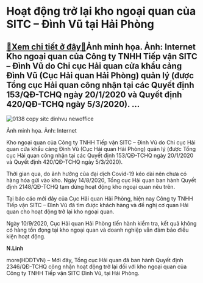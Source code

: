 Hoạt động trở lại kho ngoại quan của SITC – Đình Vũ tại Hải Phòng
=================================================================

[:gift:Xem chi tiết ở đây:gift:](https://hddtvn.com/hoat-dong-tro-lai-kho-ngoai-quan-cua-sitc-dinh-vu-tai-hai-phong/)Ảnh minh họa. Ảnh: Internet Kho ngoại quan của Công ty TNHH Tiếp vận SITC – Đình Vũ do Chi cục Hải quan cửa khẩu cảng Đình Vũ (Cục Hải quan Hải Phòng) quản lý (được Tổng cục Hải quan công nhận tại các Quyết định 153/QĐ-TCHQ ngày 20/1/2020 và Quyết định 420/QĐ-TCHQ ngày 5/3/2020). …
------------------------------------------------------------------------------------------------------------------------------------------------------------------------------------------------------------------------------------------------------------------------------------------





![0138 copy sitc dinhvu newoffice](https://haiquanonline.com.vn/stores/news_dataimages/linhntn/092020/21/14/0138_copy_SITC-DINHVU-NewOffice.jpg?rt=20200921140814 "Ảnh minh họa. Ảnh: Internet")


Ảnh minh họa. Ảnh: Internet



Kho ngoại quan của Công ty TNHH Tiếp vận SITC – Đình Vũ do Chi cục Hải quan cửa khẩu cảng Đình Vũ (Cục Hải quan Hải Phòng) quản lý (được Tổng cục Hải quan công nhận tại các Quyết định 153/QĐ-TCHQ ngày 20/1/2020 và Quyết định 420/QĐ-TCHQ ngày 5/3/2020).


Thời gian qua, do ảnh hưởng của đại dịch Covid-19 kéo dài nên chưa có hàng hóa gửi vào kho. Ngày 14/8/2020, Tổng cục Hải quan ban hành Quyết định 2148/QĐ-TCHQ tạm dừng hoạt động kho ngoại quan nêu trên.


Tại báo cáo mới đây của Cục Hải quan Hải Phòng, hiện nay Công ty TNHH Tiếp vận SITC – Đình Vũ đã tìm được khách hàng và đề nghị cơ quan Hải quan cho hoạt động trở lại kho ngoại quan.


Ngày 10/9/2020, Cục Hải quan Hải Phòng tiến hành kiểm tra, kết quả không có hàng tồn đọng tại kho ngoại quan và doanh nghiệp vẫn đảm bảo điều kiện hoạt động.




**N.Linh**



more(HDDTVN) – Mới đây, Tổng cục Hải quan đã ban hành Quyết định 2346/QĐ-TCHQ công nhận hoạt động trở lại đối với kho ngoại quan của Công ty TNHH Tiếp vận SITC Đình Vũ, tại Hải Phòng.

